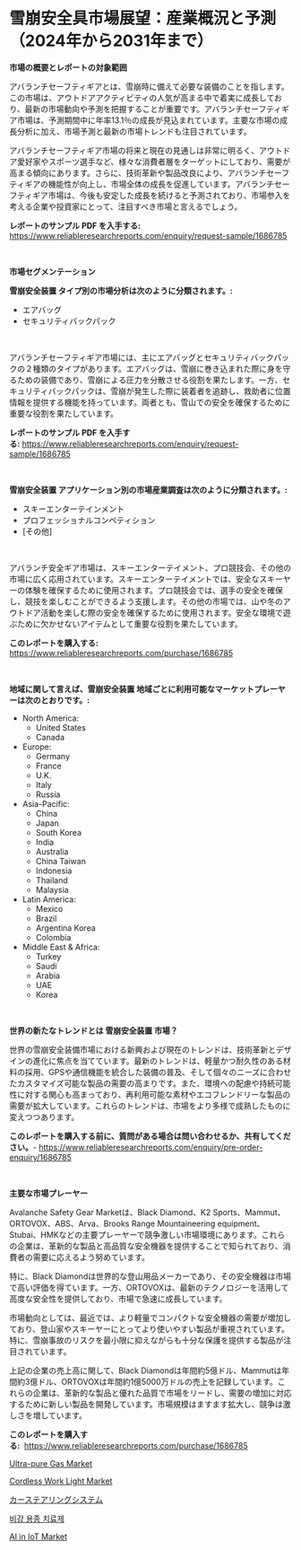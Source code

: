 <p><h1>雪崩安全具市場展望：産業概況と予測（2024年から2031年まで）</h1></p><p><strong>市場の概要とレポートの対象範囲</strong></p>
<p><p>アバランチセーフティギアとは、雪崩時に備えて必要な装備のことを指します。この市場は、アウトドアアクティビティの人気が高まる中で着実に成長しており、最新の市場動向や予測を把握することが重要です。アバランチセーフティギア市場は、予測期間中に年率13.1％の成長が見込まれています。主要な市場の成長分析に加え、市場予測と最新の市場トレンドも注目されています。</p><p>アバランチセーフティギア市場の将来と現在の見通しは非常に明るく、アウトドア愛好家やスポーツ選手など、様々な消費者層をターゲットにしており、需要が高まる傾向にあります。さらに、技術革新や製品改良により、アバランチセーフティギアの機能性が向上し、市場全体の成長を促進しています。アバランチセーフティギア市場は、今後も安定した成長を続けると予測されており、市場参入を考える企業や投資家にとって、注目すべき市場と言えるでしょう。</p></p>
<p><strong>レポートのサンプル PDF を入手する:</strong> <a href="https://www.reliableresearchreports.com/enquiry/request-sample/1686785">https://www.reliableresearchreports.com/enquiry/request-sample/1686785</a></p>
<p>&nbsp;</p>
<p><strong>市場セグメンテーション</strong></p>
<p><strong>雪崩安全装置 タイプ別の市場分析は次のように分類されます。:</strong></p>
<p><ul><li>エアバッグ</li><li>セキュリティバックパック</li></ul></p>
<p>&nbsp;</p>
<p><p>アバランチセーフティギア市場には、主にエアバッグとセキュリティバックパックの２種類のタイプがあります。エアバッグは、雪崩に巻き込まれた際に身を守るための装備であり、雪崩による圧力を分散させる役割を果たします。一方、セキュリティバックパックは、雪崩が発生した際に装着者を追跡し、救助者に位置情報を提供する機能を持っています。両者とも、雪山での安全を確保するために重要な役割を果たしています。</p></p>
<p><strong>レポートのサンプル PDF を入手する:</strong>&nbsp;<a href="https://www.reliableresearchreports.com/enquiry/request-sample/1686785">https://www.reliableresearchreports.com/enquiry/request-sample/1686785</a></p>
<p>&nbsp;</p>
<p><strong> 雪崩安全装置 アプリケーション別の市場産業調査は次のように分類されます。:</strong></p>
<p><ul><li>スキーエンターテインメント</li><li>プロフェッショナルコンペティション</li><li>[その他]</li></ul></p>
<p>&nbsp;</p>
<p><p>アバランチ安全ギア市場は、スキーエンターテイメント、プロ競技会、その他の市場に広く応用されています。スキーエンターテイメントでは、安全なスキーヤーの体験を確保するために使用されます。プロ競技会では、選手の安全を確保し、競技を楽しむことができるよう支援します。その他の市場では、山や冬のアウトドア活動を楽しむ際の安全を確保するために使用されます。安全な環境で遊ぶために欠かせないアイテムとして重要な役割を果たしています。</p></p>
<p><strong>このレポートを購入する:</strong>&nbsp; <a href="https://www.reliableresearchreports.com/purchase/1686785">https://www.reliableresearchreports.com/purchase/1686785</a></p>
<p>&nbsp;</p>
<p><strong>地域に関して言えば、雪崩安全装置 地域ごとに利用可能なマーケットプレーヤーは次のとおりです。:</strong></p>
<p><ul>
    <li>
        North America:
        <ul>
            <li>United States</li>
            <li>Canada</li>
        </ul>
    </li>
    <li>
        Europe:
        <ul>
            <li>Germany</li>
            <li>France</li>
            <li>U.K.</li>
            <li>Italy</li>
            <li>Russia</li>
        </ul>
    </li>
    <li>
        Asia-Pacific:
        <ul>
            <li>China</li>
            <li>Japan</li>
            <li>South Korea</li>
            <li>India</li>
            <li>Australia</li>
            <li>China Taiwan</li>
            <li>Indonesia</li>
            <li>Thailand</li>
            <li>Malaysia</li>
        </ul>
    </li>
    <li>
        Latin America:
        <ul>
            <li>Mexico</li>
            <li>Brazil</li>
            <li>Argentina Korea</li>
            <li>Colombia</li>
        </ul>
    </li>
    <li>
        Middle East & Africa:
        <ul>
            <li>Turkey</li>
            <li>Saudi</li>
            <li>Arabia</li>
            <li>UAE</li>
            <li>Korea</li>
        </ul>
    </li>
    </ul></p>
<p>&nbsp;</p>
<p><strong>世界の新たなトレンドとは 雪崩安全装置 市場？</strong></p>
<p><p>世界の雪崩安全装備市場における新興および現在のトレンドは、技術革新とデザインの進化に焦点を当てています。最新のトレンドは、軽量かつ耐久性のある材料の採用、GPSや通信機能を統合した装備の普及、そして個々のニーズに合わせたカスタマイズ可能な製品の需要の高まりです。また、環境への配慮や持続可能性に対する関心も高まっており、再利用可能な素材やエコフレンドリーな製品の需要が拡大しています。これらのトレンドは、市場をより多様で成熟したものに変えつつあります。</p></p>
<p><strong>このレポートを購入する前に、質問がある場合は問い合わせるか、共有してください。</strong>- <a href="https://www.reliableresearchreports.com/enquiry/pre-order-enquiry/1686785">https://www.reliableresearchreports.com/enquiry/pre-order-enquiry/1686785</a></p>
<p>&nbsp;</p>
<p><strong>主要な市場プレーヤー</strong></p>
<p><p>Avalanche Safety Gear Marketは、Black Diamond、K2 Sports、Mammut、ORTOVOX、ABS、Arva、Brooks Range Mountaineering equipment、Stubai、HMKなどの主要プレーヤーで競争激しい市場環境にあります。これらの企業は、革新的な製品と高品質な安全機器を提供することで知られており、消費者の需要に応えるよう努めています。</p><p>特に、Black Diamondは世界的な登山用品メーカーであり、その安全機器は市場で高い評価を得ています。一方、ORTOVOXは、最新のテクノロジーを活用して高度な安全性を提供しており、市場で急速に成長しています。</p><p>市場動向としては、最近では、より軽量でコンパクトな安全機器の需要が増加しており、登山家やスキーヤーにとってより使いやすい製品が重視されています。特に、雪崩事故のリスクを最小限に抑えながらも十分な保護を提供する製品が注目されています。</p><p>上記の企業の売上高に関して、Black Diamondは年間約5億ドル、Mammutは年間約3億ドル、ORTOVOXは年間約1億5000万ドルの売上を記録しています。これらの企業は、革新的な製品と優れた品質で市場をリードし、需要の増加に対応するために新しい製品を開発しています。市場規模はますます拡大し、競争は激しさを増しています。</p></p>
<p><strong>このレポートを購入する:</strong>&nbsp;&nbsp;<a href="https://www.reliableresearchreports.com/purchase/1686785">https://www.reliableresearchreports.com/purchase/1686785</a></p>
<p><p><a href="https://three-jumbo-f6d.notion.site/Ultra-pure-Gas-Market-Size-Evaluating-its-Market-Trends-Growth-and-Projections-2024-2031-8f9a960628654ea7a4c03d87eff48df0">Ultra-pure Gas Market</a></p><p><a href="https://issuu.com/reportprime-2/docs/cordless-work-light-market-size-2030.pptx">Cordless Work Light Market</a></p><p><a href="https://github.com/bevdtkn4419963/Market-Research-Report-List-1/blob/main/1675255192004.md">カーステアリングシステム</a></p><p><a href="https://medium.com/@jerrodhilll68/%EB%B9%84%EC%97%BC%EC%A2%85-%EC%96%91%EA%B7%B9%EC%A0%9C-%EC%8B%9C%EC%9E%A5-%EC%8B%9C%EC%9E%A5-%EC%A0%90%EC%9C%A0%EC%9C%A8-%EC%8B%9C%EC%9E%A5-%EB%8F%99%ED%96%A5-%EB%B0%8F-%EB%AF%B8%EB%9E%98-%EC%84%B1%EC%9E%A5-%ED%83%90%EC%83%89-e177b818ec4d">비강 용종 치료제</a></p><p><a href="https://view.publitas.com/reportprime-1/ai-in-iot-market-research-report-provides-critical-insights-that-can-help-shape-business-development-and-investment-strategies/">AI in IoT Market</a></p></p>